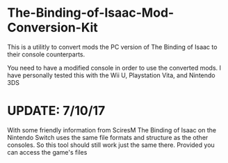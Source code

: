 # The-Binding-of-Isaac-Mod-Conversion-Kit

This is a utilitly to convert mods the PC version of The Binding of Isaac to their console counterparts.

You need to have a modified console in order to use the converted mods. I have personally tested this with the Wii U, Playstation Vita, and Nintendo 3DS


# UPDATE: 7/10/17
With some friendly information from SciresM The Binding of Isaac on the Nintendo Switch uses the same file formats and structure as the other consoles. So this tool should still work just the same there. Provided you can access the game's files
